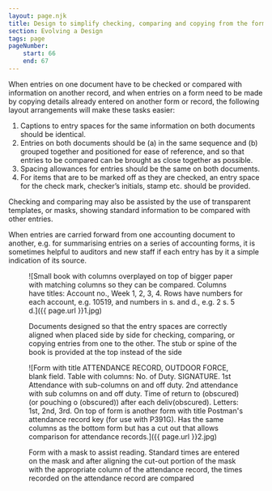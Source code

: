 ```yaml
---
layout: page.njk
title: Design to simplify checking, comparing and copying from the form
section: Evolving a Design
tags: page
pageNumber:
    start: 66
    end: 67
---
```


When entries on one document have to be checked or compared with information on another record, and when entries on a form need to be made by copying details already entered on another form or record, the following layout arrangements will make these tasks easier:

1. Captions to entry spaces for the same information on both documents should be identical.
2. Entries on both documents should be (a) in the same sequence and (b) grouped together and positioned for ease of reference, and so that entries to be compared can be brought as close together as possible.
3. Spacing allowances for entries should be the same on both documents.
4. For items that are to be marked off as they are checked, an entry space for the check mark, checker’s initials, stamp etc. should be provided.

Checking and comparing may also be assisted by the use of transparent templates, or masks, showing standard information to be compared with other entries.

When entries are carried forward from one accounting document to another, e.g. for summarising entries on a series of accounting forms, it is sometimes helpful to auditors and new staff if each entry has by it a simple indication of its source.

<figure>

![Small book with columns overplayed on top of bigger paper with matching columns so they can be compared.
Columns have titles: Account no., Week 1, 2, 3, 4.
Rows have numbers for each account, e.g. 10519, and numbers in s. and d., e.g. 2 s. 5 d.]({{ page.url }}1.jpg)

<figcaption>
Documents designed so that the entry spaces are correctly aligned when placed side by side for checking, comparing, or copying entries from one to the other. The stub or spine of the book is provided at the top instead of the side
</figcaption>
</figure>
<figure>

![Form with title ATTENDANCE RECORD, OUTDOOR FORCE, blank field.
Table with columns:
No. of Duty.
SIGNATURE.
1st Attendance with sub-columns on and off duty.
2nd attendance with sub columns on and off duty.
Time of return to (obscured) (or pouching o (obscured)) after each deliv(obscured).
Letters: 1st, 2nd, 3rd.
On top of form is another form with title Postman's attendance record key (for use with P391G).
Has the same columns as the bottom form but has a cut out that allows comparison for attendance records.]({{ page.url }}2.jpg)

<figcaption>
Form with a mask to assist reading. Standard times are entered on the mask and after aligning the cut-out portion of the mask with the appropriate column of the attendance record, the times recorded on the attendance record are compared
</figcaption>
</figure>
